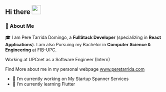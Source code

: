 ## Hi there <img src="https://media.giphy.com/media/hvRJCLFzcasrR4ia7z/giphy.gif" width="29px" height="29px">
### 🚀 About Me 
🎓 I am Pere Tarrida Domingo, a **FullStack Developer** (specializing in **React Applications**). I am also Pursuing my Bachelor in **Computer Science & Engineering** at FIB-UPC.

Working at UPCnet as a Software Engineer (Intern)

Find More about me in my personal webpage www.peretarrida.com

- 🔭 I’m currently working on My Startup Spanner Services
- 🌱 I’m currently learning Flutter
<!--
**peretarrida13/peretarrida13** is a ✨ _special_ ✨ repository because its `README.md` (this file) appears on your GitHub profile.

Here are some ideas to get you started:

- 🔭 I’m currently working on ...
- 🌱 I’m currently learning ...
- 👯 I’m looking to collaborate on ...
- 🤔 I’m looking for help with ...
- 💬 Ask me about ...
- 📫 How to reach me: ...
- 😄 Pronouns: ...
- ⚡ Fun fact: ...
-->
